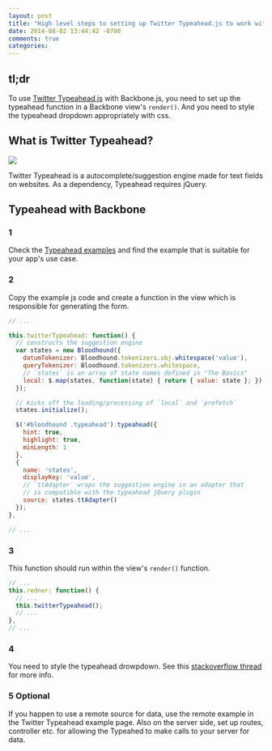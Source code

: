 ```yaml
---
layout: post
title: "High level steps to setting up Twitter Typeahead.js to work with Backbone.js"
date: 2014-08-02 13:44:42 -0700
comments: true
categories:
---
```


## tl;dr
To use [Twitter Typeahead.js](https://github.com/twitter/typeahead.js/) with Backbone.js,
you need to set up the typeahead function in a Backbone view's `render()`.
And you need to style the typeahead dropdown appropriately with css.

## What is Twitter Typeahead?

![](http://i.imgur.com/AjpDzWL.png)

Twitter Typeahead is a autocomplete/suggestion engine
made for text fields on websites. As a dependency,
Typeahead requires jQuery.

## Typeahead with Backbone


### 1
Check the [Typeahead examples](https://twitter.github.io/typeahead.js/examples/)
and find the example that is suitable for
your app's use case.
### 2
Copy the example js code and create a function
in the view which is responsible for generating the form.

```js
// ...

this.twitterTypeahead: function() {
  // constructs the suggestion engine
  var states = new Bloodhound({
    datumTokenizer: Bloodhound.tokenizers.obj.whitespace('value'),
    queryTokenizer: Bloodhound.tokenizers.whitespace,
    // `states` is an array of state names defined in "The Basics"
    local: $.map(states, function(state) { return { value: state }; })
  });

  // kicks off the loading/processing of `local` and `prefetch`
  states.initialize();

  $('#bloodhound .typeahead').typeahead({
    hint: true,
    highlight: true,
    minLength: 1
  },
  {
    name: 'states',
    displayKey: 'value',
    // `ttAdapter` wraps the suggestion engine in an adapter that
    // is compatible with the typeahead jQuery plugin
    source: states.ttAdapter()
  });
},

// ...
```

### 3

This function should run within the view's `render()`
function.

```js
// ...
this.redner: function() {
  // ...
  this.twitterTypeahead();
  // ...
},
// ...
```

### 4

You need to style the typeahead drowpdown. See
this [stackoverflow thread](http://stackoverflow.com/questions/20198247/twitters-typeahead-js-suggestions-are-not-styled-have-no-border-transparent-b)
for more info.

### 5 Optional

If you happen to use a remote source for data,
use the remote example in the Twitter Typeahead example
page. Also on the server side, set up routes, controller etc.
for allowing the Typeahed to make calls to your server
for data.
